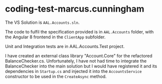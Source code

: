 # coding-test-marcus.cunningham


The VS Solution is `AAL.Accounts.sln`.

The code to fulfil the specification provided is in `AAL.Accounts` folder, with the Angular 8 frontend in the `ClientApp` subfolder.

Unit and Integration tests are in AAL.Accounts.Test project.

I have created an external class library "Account.Core" for the refactored BalanceChecker.cs. Unfortunately,
I have not had time to integrate the BalanceChecker into the main solution but I would have registered it 
and its dependencies in `Startup.cs` and injected it into the `AccountsService` constructor to be used in the
`CreateAsync` method.
